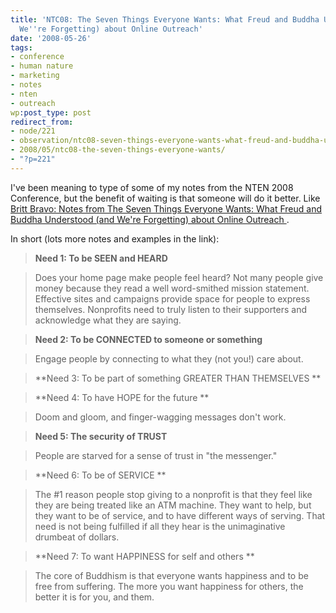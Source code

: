 ```yaml
---
title: 'NTC08: The Seven Things Everyone Wants: What Freud and Buddha Understood (and
  We''re Forgetting) about Online Outreach'
date: '2008-05-26'
tags:
- conference
- human nature
- marketing
- notes
- nten
- outreach
wp:post_type: post
redirect_from:
- node/221
- observation/ntc08-seven-things-everyone-wants-what-freud-and-buddha-understood-and-were-forgetting-a
- 2008/05/ntc08-the-seven-things-everyone-wants/
- "?p=221"
---
```


I've been meaning to type of some of my notes from the NTEN 2008 Conference, but the benefit of waiting is that someone will do it better. Like [Britt Bravo: Notes from The Seven Things Everyone Wants: What Freud and Buddha Understood (and We're Forgetting) about Online Outreach ](http://havefundogood.blogspot.com/2008/03/notes-from-seven-things-everyone-wants.html).

In short (lots more notes and examples in the link):

>

> **Need 1: To be SEEN and HEARD**

> Does your home page make people feel heard? Not many people give money because they read a well word-smithed mission statement. Effective sites and campaigns provide space for people to express themselves. Nonprofits need to truly listen to their supporters and acknowledge what they are saying.

> **Need 2: To be CONNECTED to someone or something**

> Engage people by connecting to what they (not you!) care about.

> **Need 3: To be part of something GREATER THAN THEMSELVES
**

> **Need 4: To have HOPE for the future
**

> Doom and gloom, and finger-wagging messages don't work.

> **Need 5: The security of TRUST**

> People are starved for a sense of trust in "the messenger."

> **Need 6: To be of SERVICE
**

> The #1 reason people stop giving to a nonprofit is that they feel like they are being treated like an ATM machine. They want to help, but they want to be of service, and to have different ways of serving. That need is not being fulfilled if all they hear is the unimaginative drumbeat of dollars.

> **Need 7: To want HAPPINESS for self and others
**

> The core of Buddhism is that everyone wants happiness and to be free from suffering. The more you want happiness for others, the better it is for you, and them.
